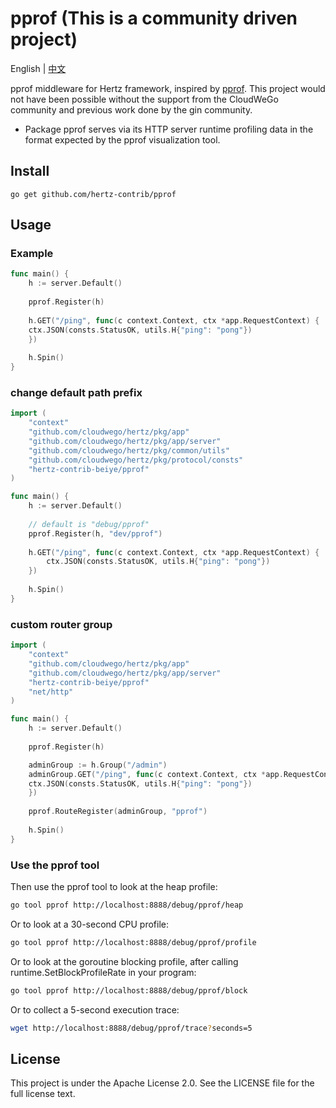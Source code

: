 # pprof (This is a community driven project)

English | [中文](README_CN.md)

pprof middleware for Hertz framework, inspired by [pprof](https://github.com/gin-contrib/pprof).
This project would not have been possible without the support from the CloudWeGo community and previous work done by the gin community.

- Package pprof serves via its HTTP server runtime profiling data in the format expected by the pprof visualization tool.


## Install
```shell
go get github.com/hertz-contrib/pprof
```

## Usage
### Example

```go
func main() {
    h := server.Default()
    
    pprof.Register(h)
    
    h.GET("/ping", func(c context.Context, ctx *app.RequestContext) {
    ctx.JSON(consts.StatusOK, utils.H{"ping": "pong"})
    })
    
    h.Spin()
}
```

### change default path prefix

```go
import (
    "context"
    "github.com/cloudwego/hertz/pkg/app"
    "github.com/cloudwego/hertz/pkg/app/server"
    "github.com/cloudwego/hertz/pkg/common/utils"
    "github.com/cloudwego/hertz/pkg/protocol/consts"
    "hertz-contrib-beiye/pprof"
)

func main() {
    h := server.Default()
    
    // default is "debug/pprof"
    pprof.Register(h, "dev/pprof")
    
    h.GET("/ping", func(c context.Context, ctx *app.RequestContext) {
        ctx.JSON(consts.StatusOK, utils.H{"ping": "pong"})
    })
    
    h.Spin()
}

```

### custom router group

```go
import (
    "context"
    "github.com/cloudwego/hertz/pkg/app"
    "github.com/cloudwego/hertz/pkg/app/server"
    "hertz-contrib-beiye/pprof"
    "net/http"
)

func main() {
    h := server.Default()
    
    pprof.Register(h)

    adminGroup := h.Group("/admin")
    adminGroup.GET("/ping", func(c context.Context, ctx *app.RequestContext) {
    ctx.JSON(consts.StatusOK, utils.H{"ping": "pong"})
    })
    
    pprof.RouteRegister(adminGroup, "pprof")
    
    h.Spin()
}

```


### Use the pprof tool

Then use the pprof tool to look at the heap profile:

```bash
go tool pprof http://localhost:8888/debug/pprof/heap
```

Or to look at a 30-second CPU profile:

```bash
go tool pprof http://localhost:8888/debug/pprof/profile
```

Or to look at the goroutine blocking profile, after calling runtime.SetBlockProfileRate in your program:

```bash
go tool pprof http://localhost:8888/debug/pprof/block
```

Or to collect a 5-second execution trace:

```bash
wget http://localhost:8888/debug/pprof/trace?seconds=5
```


## License
This project is under the Apache License 2.0. See the LICENSE file for the full license text.